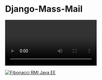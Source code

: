 # Django-Mass-Mail

![](https://github.com/mohammadfayaj/Django-Mass-Mail/blob/f82c400492a01c16356e909ad3cf57b706a34b8c/Untitled%20Project%20%E2%80%90%20Made%20with%20Clipchamp.mp4)

[![Fibonacci RMI Java EE]()](https://github.com/mohammadfayaj/Django-Mass-Mail/blob/f82c400492a01c16356e909ad3cf57b706a34b8c/Untitled%20Project%20%E2%80%90%20Made%20with%20Clipchamp.mp4 "RMI Fibonacci Java")
